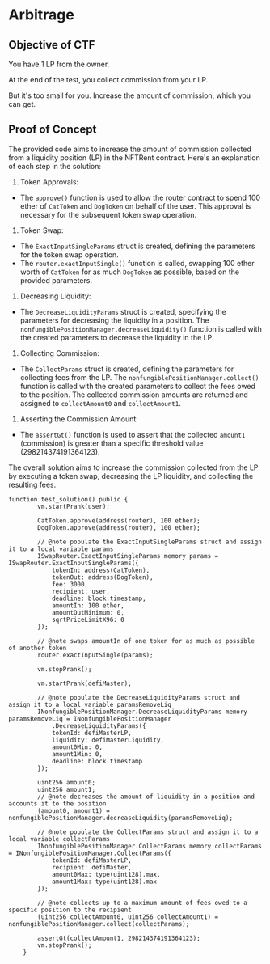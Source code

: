 # Arbitrage

## Objective of CTF
You have 1 LP from the owner.

At the end of the test, you collect commission from your LP.

But it's too small for you. Increase the amount of commission, which you can get.

## Proof of Concept

The provided code aims to increase the amount of commission collected from a liquidity position (LP) in the NFTRent contract. Here's an explanation of each step in the solution:

1. Token Approvals:
- The `approve()` function is used to allow the router contract to spend 100 ether of `CatToken` and `DogToken` on behalf of the user. This approval is necessary for the subsequent token swap operation.

1. Token Swap:
- The `ExactInputSingleParams` struct is created, defining the parameters for the token swap operation.
- The `router.exactInputSingle()` function is called, swapping 100 ether worth of `CatToken` for as much `DogToken` as possible, based on the provided parameters.

1. Decreasing Liquidity:
- The `DecreaseLiquidityParams` struct is created, specifying the parameters for decreasing the liquidity in a position.
The `nonfungiblePositionManager.decreaseLiquidity()` function is called with the created parameters to decrease the liquidity in the LP.

1. Collecting Commission:
- The `CollectParams` struct is created, defining the parameters for collecting fees from the LP.
The `nonfungiblePositionManager.collect()` function is called with the created parameters to collect the fees owed to the position.
The collected commission amounts are returned and assigned to `collectAmount0` and `collectAmount1`.

1. Asserting the Commission Amount:
- The `assertGt()` function is used to assert that the collected `amount1` (commission) is greater than a specific threshold value (298214374191364123).

The overall solution aims to increase the commission collected from the LP by executing a token swap, decreasing the LP liquidity, and collecting the resulting fees. 


```
function test_solution() public {
        vm.startPrank(user);

        CatToken.approve(address(router), 100 ether);
        DogToken.approve(address(router), 100 ether);

        // @note populate the ExactInputSingleParams struct and assign it to a local variable params
        ISwapRouter.ExactInputSingleParams memory params = ISwapRouter.ExactInputSingleParams({
            tokenIn: address(CatToken),
            tokenOut: address(DogToken),
            fee: 3000,
            recipient: user,
            deadline: block.timestamp,
            amountIn: 100 ether,
            amountOutMinimum: 0,
            sqrtPriceLimitX96: 0
        });

        // @note swaps amountIn of one token for as much as possible of another token
        router.exactInputSingle(params);

        vm.stopPrank();

        vm.startPrank(defiMaster);

        // @note populate the DecreaseLiquidityParams struct and assign it to a local variable paramsRemoveLiq
        INonfungiblePositionManager.DecreaseLiquidityParams memory paramsRemoveLiq = INonfungiblePositionManager
            .DecreaseLiquidityParams({
            tokenId: defiMasterLP,
            liquidity: defiMasterLiquidity,
            amount0Min: 0,
            amount1Min: 0,
            deadline: block.timestamp
        });

        uint256 amount0;
        uint256 amount1;
        // @note decreases the amount of liquidity in a position and accounts it to the position
        (amount0, amount1) = nonfungiblePositionManager.decreaseLiquidity(paramsRemoveLiq);

        // @note populate the CollectParams struct and assign it to a local variable collectParams
        INonfungiblePositionManager.CollectParams memory collectParams = INonfungiblePositionManager.CollectParams({
            tokenId: defiMasterLP,
            recipient: defiMaster,
            amount0Max: type(uint128).max,
            amount1Max: type(uint128).max
        });

        // @note collects up to a maximum amount of fees owed to a specific position to the recipient
        (uint256 collectAmount0, uint256 collectAmount1) = nonfungiblePositionManager.collect(collectParams);

        assertGt(collectAmount1, 298214374191364123);
        vm.stopPrank();
    }
```